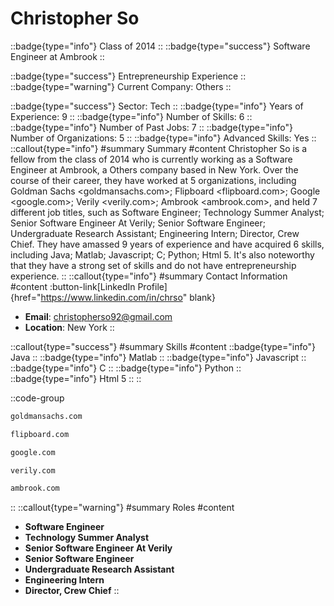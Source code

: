 # Christopher So
::badge{type="info"}
Class of 2014
::
::badge{type="success"}
Software Engineer at Ambrook
::

::badge{type="success"}
Entrepreneurship Experience
::
::badge{type="warning"}
Current Company: Others
::

::badge{type="success"}
Sector: Tech
::
::badge{type="info"}
Years of Experience: 9
::
::badge{type="info"}
Number of Skills: 6
::
::badge{type="info"}
Number of Past Jobs: 7
::
::badge{type="info"}
Number of Organizations: 5
::
::badge{type="info"}
Advanced Skills: Yes
::
::callout{type="info"}
#summary
Summary
#content
Christopher So is a fellow from the class of 2014 who is currently working as a Software Engineer at Ambrook, a Others company based in New York. Over the course of their career, they have worked at 5 organizations, including Goldman Sachs <goldmansachs.com>; Flipboard <flipboard.com>; Google <google.com>; Verily <verily.com>; Ambrook <ambrook.com>, and held 7 different job titles, such as Software Engineer; Technology Summer Analyst; Senior Software Engineer At Verily; Senior Software Engineer; Undergraduate Research Assistant; Engineering Intern; Director, Crew Chief. They have amassed 9 years of experience and have acquired 6 skills, including Java; Matlab; Javascript; C; Python; Html 5. It's also noteworthy that they have a strong set of skills and do not have entrepreneurship experience.
::
::callout{type="info"}
#summary
Contact Information
#content
:button-link[LinkedIn Profile]{href="https://www.linkedin.com/in/chrso" blank}
- **Email**: christopherso92@gmail.com
- **Location**: New York
::

::callout{type="success"}
#summary
Skills
#content
::badge{type="info"}
Java
::
::badge{type="info"}
Matlab
::
::badge{type="info"}
Javascript
::
::badge{type="info"}
C
::
::badge{type="info"}
Python
::
::badge{type="info"}
Html 5
::
::

::code-group
```bash [Goldman Sachs]
goldmansachs.com
```
```bash [Flipboard]
flipboard.com
```
```bash [Google]
google.com
```
```bash [Verily]
verily.com
```
```bash [Ambrook]
ambrook.com
```
::
::callout{type="warning"}
#summary
Roles
#content
- **Software Engineer**
- **Technology Summer Analyst**
- **Senior Software Engineer At Verily**
- **Senior Software Engineer**
- **Undergraduate Research Assistant**
- **Engineering Intern**
- **Director, Crew Chief**
::

